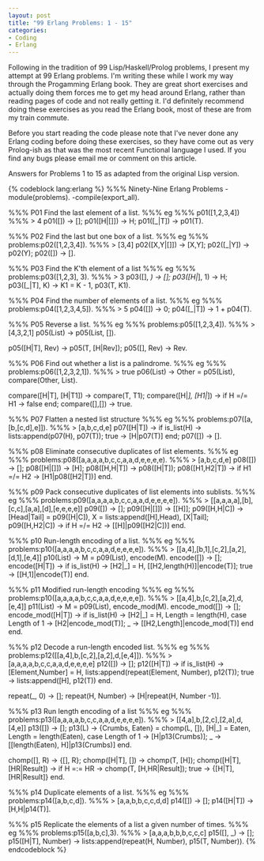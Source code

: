 ```yaml
---
layout: post
title: "99 Erlang Problems: 1 - 15"
categories:
- Coding
- Erlang
---
```

Following in the tradition of 99 Lisp/Haskell/Prolog problems, I present my
attempt at 99 Erlang problems. I'm writing these while I work my way through
the Progamming Erlang book. They are great short exercises and actually doing
them forces me to get my head around Erlang, rather than reading pages of code
and not really getting it. I'd definitely recommend doing these exercises as
you read the Erlang book, most of these are from my train commute.

Before you start reading the code please note that I've never done any Erlang
coding before doing these exercises, so they have come out as very Prolog-ish as
that was the most recent Functional language I used. If you find any bugs please
email me or comment on this article.

Answers for Problems 1 to 15 as adapted from the original Lisp version.

{% codeblock lang:erlang %}
%%%  Ninety-Nine Erlang Problems
-module(problems).
-compile(export_all).

%%% P01 Find the last element of a list.
%%% eg
%%%   p01([1,2,3,4])
%%%   > 4
p01([]) -> [];
p01([H|[]]) -> H;
p01([_|T]) ->
    p01(T).

%%% P02 Find the last but one box of a list.
%%% eg
%%%    problems:p02([1,2,3,4]).
%%%    > [3,4]
p02([X,Y|[]]) ->
    [X,Y];
p02([_|Y]) ->
    p02(Y);
p02([]) ->
    [].

%%% P03 Find the K'th element of a list
%%% eg
%%%     problems:p03([1,2,3], 3).
%%%     > 3
p03([], _) ->
    [];
p03([H|_], 1) ->
    H;
p03([_|T], K) ->
    K1 = K - 1,
    p03(T, K1).

%%% P04 Find the number of elements of a list.
%%% eg
%%%     problems:p04([1,2,3,4,5]).
%%%     > 5
p04([]) ->
    0;
p04([_|T]) ->
    1 + p04(T).

%%% P05 Reverse a list.
%%% eg
%%%     problems:p05([1,2,3,4]).
%%%     > [4,3,2,1]
p05(List) ->
    p05(List, []).

p05([H|T], Rev) ->
    p05(T, [H|Rev]);
p05([], Rev) ->
    Rev.

%%% P06 Find out whether a list is a palindrome.
%%% eg
%%%     problems:p06([1,2,3,2,1]).
%%%     > true
p06(List) ->
    Other = p05(List),
    compare(Other, List).

compare([H|T], [H|T1]) ->
    compare(T, T1);
compare([H|_], [H1|_]) ->
    if H =/= H1 ->
	    false
    end;
compare([],[]) ->
    true.

%%% P07 Flatten a nested list structure
%%% eg
%%%     problems:p07([a,[b,[c,d],e]]).
%%%     > [a,b,c,d,e]
p07([H|T]) ->
    if
	is_list(H) ->
	    lists:append(p07(H), p07(T));
	true ->
	    [H|p07(T)]
    end;
p07([]) -> [].

%%% p08 Eliminate consecutive duplicates of list elements.
%%% eg
%%%     problems:p08([a,a,a,a,b,c,c,a,a,d,e,e,e,e).
%%%     > [a,b,c,d,e]
p08([]) ->
    [];
p08([H|[]]) ->
    [H];
p08([H,H|T]) ->
    p08([H|T]);
p08([H1,H2|T]) ->
    if
	H1 =/= H2 ->
	    [H1|p08([H2|T])]
    end.

%%% p09 Pack consecutive duplicates of list elements into sublists.
%%% eg
%%%     problems:p09([a,a,a,a,b,c,c,a,a,d,e,e,e,e]).
%%%     > [[a,a,a,a],[b],[c,c],[a,a],[d],[e,e,e,e]]
p09([]) ->
    [];
p09([H|[]]) ->
    [[H]];
p09([H,H|C]) ->
    [Head|Tail] = p09([H|C]),
    X = lists:append([H],Head),
    [X|Tail];
p09([H,H2|C]) ->
    if H =/= H2 ->
	    [[H]|p09([H2|C])]
    end.


%%% p10 Run-length encoding of a list.
%%% eg
%%%     problems:p10([a,a,a,a,b,c,c,a,a,d,e,e,e,e]).
%%%     > [[a,4],[b,1],[c,2],[a,2],[d,1],[e,4]]
p10(List) ->
    M = p09(List),
    encode(M).
encode([]) ->
    [];
encode([H|T]) ->
    if
	is_list(H) ->
	    [H2|_] = H,
	    [[H2,length(H)]|encode(T)];
	true ->
	    [[H,1]|encode(T)]
    end.

%%% p11 Modified run-length encoding
%%% eg
%%%     problems:p10([a,a,a,a,b,c,c,a,a,d,e,e,e,e]).
%%%     > [[a,4],b,[c,2],[a,2],d,[e,4]]
p11(List) ->
    M = p09(List),
    encode_mod(M).
encode_mod([]) ->
    [];
encode_mod([H|T]) ->
    if
	is_list(H) ->
	    [H2|_] = H,
	    Length = length(H),
	    case Length of
		1 ->
		    [H2|encode_mod(T)];
		_ ->
		    [[H2,Length]|encode_mod(T)]
	    end
    end.


%%% p12 Decode a run-length encoded list.
%%% eg
%%%     problems:p12([[a,4],b,[c,2],[a,2],d,[e,4]]).
%%%     > [a,a,a,a,b,c,c,a,a,d,e,e,e,e]
p12([]) ->
    [];
p12([H|T]) ->
    if
	is_list(H) ->
	    [Element,Number] = H,
	    lists:append(repeat(Element, Number), p12(T));
	true ->
	    lists:append([H], p12(T))
    end.

repeat(_, 0) ->
    [];
repeat(H, Number) ->
    [H|repeat(H, Number -1)].

%%% p13 Run length encoding of a list
%%% eg
%%%     problems:p13([a,a,a,a,b,c,c,a,a,d,e,e,e,e]).
%%%     > [[4,a],b,[2,c],[2,a],d,[4,e]]
p13([]) ->
    [];
p13(L) ->
    {Crumbs, Eaten} = chomp(L, []),
    [H|_] = Eaten,
    Length = length(Eaten),
    case Length of
	1 -> [H|p13(Crumbs)];
	_ -> [[length(Eaten), H]|p13(Crumbs)]
    end.

chomp([], R) ->
    {[], R};
chomp([H|T], []) ->
    chomp(T, [H]);
chomp([H|T], [HR|Result]) ->
    if H =:= HR ->
	    chomp(T, [H,HR|Result]);
       true ->
	    {[H|T], [HR|Result]}
    end.

%%% p14 Duplicate elements of a list.
%%% eg
%%%     problems:p14([a,b,c,d]).
%%%     > [a,a,b,b,c,c,d,d]
p14([]) ->
    [];
p14([H|T]) ->
    [H,H|p14(T)].

%%% p15 Replicate the elements of a list a given number of times.
%%% eg
%%%     problems:p15([a,b,c],3).
%%%     > [a,a,a,b,b,b,c,c,c]
p15([], _) ->
    [];
p15([H|T], Number) ->
    lists:append(repeat(H, Number), p15(T, Number)).
{% endcodeblock %}
